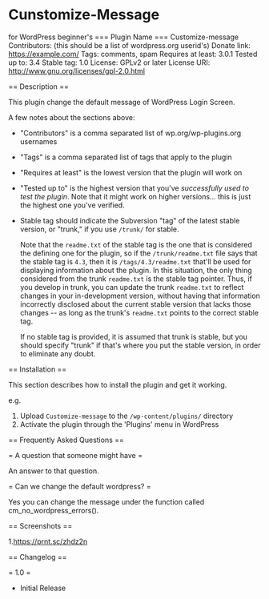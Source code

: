 # Cunstomize-Message
for WordPress beginner's
=== Plugin Name ===
Customize-message
Contributors: (this should be a list of wordpress.org userid's)
Donate link: https://example.com/
Tags: comments, spam
Requires at least: 3.0.1
Tested up to: 3.4
Stable tag: 1.0
License: GPLv2 or later
License URI: http://www.gnu.org/licenses/gpl-2.0.html



== Description ==

This plugin change the default message of WordPress Login Screen.


A few notes about the sections above:

*   "Contributors" is a comma separated list of wp.org/wp-plugins.org usernames
*   "Tags" is a comma separated list of tags that apply to the plugin
*   "Requires at least" is the lowest version that the plugin will work on
*   "Tested up to" is the highest version that you've *successfully used to test the plugin*. Note that it might work on
higher versions... this is just the highest one you've verified.
*   Stable tag should indicate the Subversion "tag" of the latest stable version, or "trunk," if you use `/trunk/` for
stable.

    Note that the `readme.txt` of the stable tag is the one that is considered the defining one for the plugin, so
if the `/trunk/readme.txt` file says that the stable tag is `4.3`, then it is `/tags/4.3/readme.txt` that'll be used
for displaying information about the plugin.  In this situation, the only thing considered from the trunk `readme.txt`
is the stable tag pointer.  Thus, if you develop in trunk, you can update the trunk `readme.txt` to reflect changes in
your in-development version, without having that information incorrectly disclosed about the current stable version
that lacks those changes -- as long as the trunk's `readme.txt` points to the correct stable tag.

    If no stable tag is provided, it is assumed that trunk is stable, but you should specify "trunk" if that's where
you put the stable version, in order to eliminate any doubt.

== Installation ==

This section describes how to install the plugin and get it working.

e.g.

1. Upload `Customize-message` to the `/wp-content/plugins/` directory
1. Activate the plugin through the 'Plugins' menu in WordPress


== Frequently Asked Questions ==

= A question that someone might have =

An answer to that question.

= Can we change the default wordpress? =

Yes you can change the message under the function called cm_no_wordpress_errors().

== Screenshots ==

1.https://prnt.sc/zhdz2n

== Changelog ==

= 1.0 =
* Initial Release
